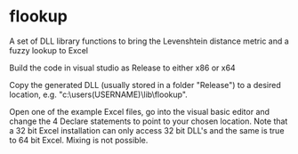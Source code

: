 # flookup
A set of DLL library functions to bring the Levenshtein distance metric and a fuzzy lookup to Excel

Build the code in visual studio as Release to either x86 or x64

Copy the generated DLL (usually stored in a folder "Release") to a desired location, e.g. "c:\users\(USERNAME)\lib\flookup".

Open one of the example Excel files, go into the visual basic editor and change the 4 Declare statements to point to your chosen location.
Note that a 32 bit Excel installation can only access 32 bit DLL's and the same is true to 64 bit Excel. Mixing is not possible.
